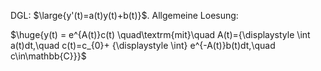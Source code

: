DGL: $\large{y'(t)=a(t)y(t)+b(t)}$. Allgemeine Loesung:

$\huge{y(t) = e^{A(t)}c(t) \quad\textrm{mit}\quad A(t)={\displaystyle \int a(t)dt,\quad c(t)=c_{0}+ {\displaystyle \int} e^{-A(t)}b(t)dt,\quad c\in\mathbb{C}}}$
